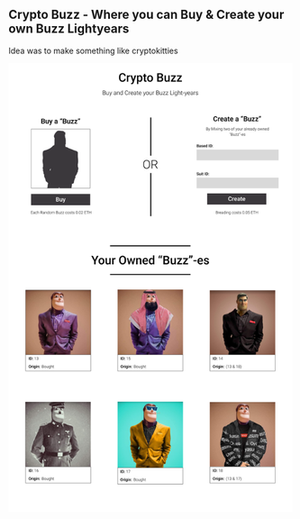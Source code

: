 ## Crypto Buzz - Where you can Buy & Create your own Buzz Lightyears
Idea was to make something like cryptokitties

![Fullpage](./MainPage.png)